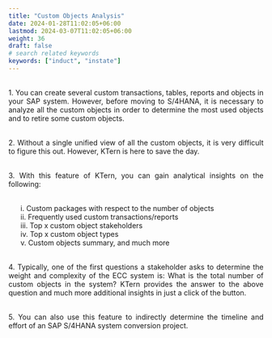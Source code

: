 ```yaml
---
title: "Custom Objects Analysis"
date: 2024-01-28T11:02:05+06:00
lastmod: 2024-03-07T11:02:05+06:00
weight: 36
draft: false
# search related keywords
keywords: ["induct", "instate"]
---
```

<div style='text-align: justify;'>

</br>1. You can create several custom transactions, tables, reports and objects in your SAP system. However, before moving to S/4HANA, it is necessary to analyze all the custom objects in order to determine the most used objects and to retire some custom objects. 

</br>2. Without a single unified view of all the custom objects, it is very difficult to figure this out. However, KTern is here to save the day.

</br>3. With this feature of KTern, you can gain analytical insights on the following:
<ul>
</br>i. Custom packages with respect to the number of objects
</br>ii. Frequently used custom transactions/reports
</br>iii. Top x custom object stakeholders
</br>iv. Top x custom object types
</br>v. Custom objects summary, and much more
</ul>

</br>4. Typically, one of the first questions a stakeholder asks to determine the weight and complexity of the ECC system is: What is the total number of custom objects in the system? KTern provides the answer to the above question and much more additional insights in just a click of the button. 

</br>5. You can also use this feature to indirectly determine the timeline and effort of an SAP S/4HANA system conversion project.

</div>